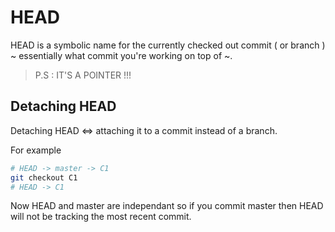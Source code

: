 # HEAD 

HEAD is a symbolic name for the currently checked out commit ( or branch )  ~ 
essentially what commit 
you're working on top of ~. 

> P.S : IT'S A POINTER !!! 

## Detaching HEAD

Detaching HEAD <=> attaching it to a commit instead of a branch.

For example  
```bash 
# HEAD -> master -> C1
git checkout C1
# HEAD -> C1
```
Now HEAD and master are independant so if you commit master then HEAD will not be 
tracking the most recent commit. 

